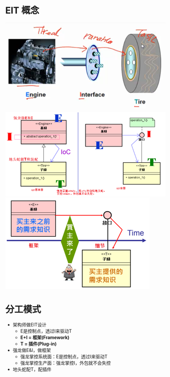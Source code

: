 # EIT 概念
![](../photo/Pasted%20image%2020230602185408.png)
![](../photo/Pasted%20image%2020230602185724.png)
![](../photo/Pasted%20image%2020230602191336.png)

# 分工模式
- 架构师做EIT设计
	- E是控制点，透过I来驱动T
	- **E+I = 框架(Framework)**
	- **T = 插件(Plug-in)**
- 强龙做E&I，做框架
	- 强龙掌控系统面：E是控制点，透过I来驱动T
	- 强龙掌控生产面：强龙掌控I，外包就不会失控
- 地头蛇配T，配插件
